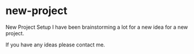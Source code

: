 # new-project
New Project Setup
I have been brainstorming a lot for a new idea for a new project.

If you have any ideas please contact me.

